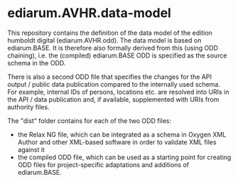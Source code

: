 # ediarum.AVHR.data-model

This repository contains the definition of the data model of the edition humboldt digital (ediarum.AVHR.odd). The data model is based on ediarum.BASE. It is therefore also formally derived from this (using ODD chaining), i.e. the (compiled) ediarum.BASE ODD is specified as the source schema in the ODD. 

There is also a second ODD file that specifies the changes for the API output / public data publication compared to the internally used schema. For example, internal IDs of persons, locations etc. are resolved into URIs in the API / data publication and, if available, supplemented with URIs from authority files.

The "dist" folder contains for each of the two ODD files:
* the Relax NG file, which can be integrated as a schema in Oxygen XML Author and other XML-based software in order to validate XML files against it
* the compiled ODD file, which can be used as a starting point for creating ODD files for project-specific adaptations and additions of ediarum.BASE.
